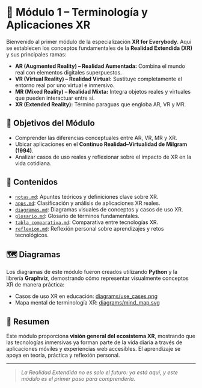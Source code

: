 # 📘 Módulo 1 – Terminología y Aplicaciones XR

Bienvenido al primer módulo de la especialización **XR for Everybody**. Aquí se establecen los conceptos fundamentales de la **Realidad Extendida (XR)** y sus principales ramas:

- **AR (Augmented Reality) – Realidad Aumentada:** Combina el mundo real con elementos digitales superpuestos.
- **VR (Virtual Reality) – Realidad Virtual:** Sustituye completamente el entorno real por uno virtual e inmersivo.
- **MR (Mixed Reality) – Realidad Mixta:** Integra objetos reales y virtuales que pueden interactuar entre sí.
- **XR (Extended Reality):** Término paraguas que engloba AR, VR y MR.

## 🎯 Objetivos del Módulo

- Comprender las diferencias conceptuales entre AR, VR, MR y XR.
- Ubicar aplicaciones en el **Continuo Realidad–Virtualidad de Milgram (1994)**.
- Analizar casos de uso reales y reflexionar sobre el impacto de XR en la vida cotidiana.

## 📂 Contenidos

- [`notas.md`](./notas.md): Apuntes teóricos y definiciones clave sobre XR.
- [`apps.md`](./apps.md): Clasificación y análisis de aplicaciones XR reales.
- [`diagramas.md`](./diagramas.md): Diagramas visuales de conceptos y casos de uso XR.
- [`glosario.md`](./glosario.md): Glosario de términos fundamentales.
- [`tabla_comparativa.md`](./tabla_comparativa.md): Comparativa entre tecnologías XR.
- [`reflexion.md`](./reflexion.md): Reflexión personal sobre aprendizajes y retos tecnológicos.

## 🗺 Diagramas

Los diagramas de este módulo fueron creados utilizando **Python** y la librería **Graphviz**, demostrando cómo representar visualmente conceptos XR de manera práctica:

- Casos de uso XR en educación: [diagrams/use_cases.png](diagrams/use_cases.png)
- Mapa mental de terminología XR: [diagrams/mind_map.svg](diagrams/mind_map.svg)

## 📝 Resumen

Este módulo proporciona **visión general del ecosistema XR**, mostrando que las tecnologías inmersivas ya forman parte de la vida diaria a través de aplicaciones móviles y experiencias web accesibles. El aprendizaje se apoya en teoría, práctica y reflexión personal.

---

> *La Realidad Extendida no es solo el futuro: ya está aquí, y este módulo es el primer paso para comprenderla.*
 

